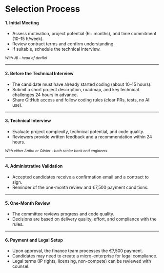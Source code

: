 # Selection Process



#### 1. Initial Meeting

* Assess motivation, project potential (6+ months), and time commitment (10–15 h/week).
* Review contract terms and confirm understanding.
* If suitable, schedule the technical interview.

<sub>_With JB - head of devRel_</sub>

***

#### 2. Before the Technical Interview

* The candidate must have already started coding (about 10–15 hours).
* Submit a short project description, roadmap, and key technical challenges 24 hours in advance.
* Share GitHub access and follow coding rules (clear PRs, tests, no AI use).

***

#### 3. Technical Interview

* Evaluate project complexity, technical potential, and code quality.
* Reviewers provide written feedback and a recommendation within 24 hours.

<sub>_With either Antho or Olivier - both senior back end engineers_</sub>&#x20;

***

#### 4. Administrative Validation

* Accepted candidates receive a confirmation email and a contract to sign.
* Reminder of the one-month review and €7,500 payment conditions.

***

#### 5. One-Month Review

* The committee reviews progress and code quality.
* Decisions are based on delivery quality, effort, and compliance with the rules.

***

#### 6. Payment and Legal Setup

* Upon approval, the finance team processes the €7,500 payment.
* Candidates may need to create a micro-enterprise for legal compliance.
* Legal terms (IP rights, licensing, non-compete) can be reviewed with counsel.
